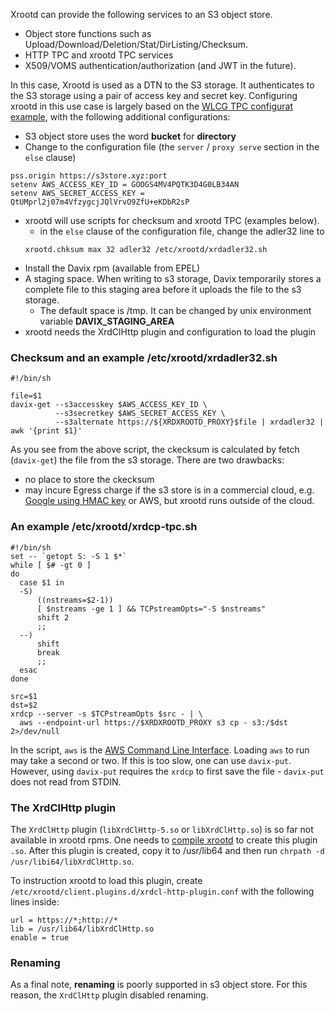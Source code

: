 Xrootd can provide the following services to an S3 object store.

* Object store functions such as Upload/Download/Deletion/Stat/DirListing/Checksum.
* HTTP TPC and xrootd TPC services
* X509/VOMS authentication/authorization (and JWT in the future).

In this case, Xrootd is used as a DTN to the S3 storage. It authenticates to the 
S3 storage using a pair of access key and secret key. Configuring xrootd in this 
use case is largely based on  the [WLCG TPC configurat example](#an-example-of-wlcg-tpc-configuration-with-x509-authentication), with the following additional configurations:

  * S3 object store uses the word **bucket** for **directory**
  * Change to the configuration file (the `server` / `proxy serve` section in the `else` clause) <p>
  ```
  pss.origin https://s3store.xyz:port
  setenv AWS_ACCESS_KEY_ID = GOOGS4MV4PQTK3D4G0LB34AN
  setenv AWS_SECRET_ACCESS_KEY = QtUMprl2j07m4VfzygcjJQlVrvO9ZfU+eKDbR2sP
  ```
  * xrootd will use scripts for checksum and xrootd TPC (examples below).
    - in the `else` clause of the configuration file, change the adler32 line to <p>
    ```
    xrootd.chksum max 32 adler32 /etc/xrootd/xrdadler32.sh
    ``` 
  * Install the Davix rpm (available from EPEL)
  * A staging space. When writing to s3 storage, Davix temporarily stores a complete file 
    to this staging area before it uploads the file to the s3 storage.
    - The default space is /tmp. It can be changed by unix environment variable 
      **DAVIX_STAGING_AREA**
  * xrootd needs the XrdClHttp plugin and configuration to load the plugin

### Checksum and an example /etc/xrootd/xrdadler32.sh

```
#!/bin/sh

file=$1
davix-get --s3accesskey $AWS_ACCESS_KEY_ID \
          --s3secretkey $AWS_SECRET_ACCESS_KEY \
          --s3alternate https://${XRDXROOTD_PROXY}$file | xrdadler32 | awk '{print $1}'
```

As you see from the above script, the ckecksum is calculated by fetch (`davix-get`) the
file from the s3 storage. There are two drawbacks:

* no place to store the ckecksum
* may incure Egress charge if the s3 store is in a commercial cloud, e.g. 
  [Google using HMAC key](https://cloud.google.com/storage/docs/authentication/hmackeys)
  or AWS, but xrootd runs outside of the cloud.

### An example /etc/xrootd/xrdcp-tpc.sh

```
#!/bin/sh
set -- `getopt S: -S 1 $*`
while [ $# -gt 0 ]
do
  case $1 in
  -S)
      ((nstreams=$2-1))
      [ $nstreams -ge 1 ] && TCPstreamOpts="-S $nstreams"
      shift 2
      ;;
  --)
      shift
      break
      ;;
  esac
done

src=$1
dst=$2
xrdcp --server -s $TCPstreamOpts $src - | \
  aws --endpoint-url https://$XRDXROOTD_PROXY s3 cp - s3:/$dst 2>/dev/null
```

In the script, `aws` is the [AWS Command Line Interface](https://aws.amazon.com/cli/). Loading `aws`
to run may take a second or two. If this is too slow, one can use `davix-put`. However, using 
`davix-put` requires the `xrdcp` to first save the file - `davix-put` does not read from STDIN.

### The XrdClHttp plugin

The `XrdClHttp` plugin (`libXrdClHttp-5.so` or `libXrdClHttp.so`) is so far not available in xrootd
rpms. One needs to [compile xrootd](../Compile) to create this plugin `.so`. After this plugin is
created, copy it to /usr/lib64 and then run `chrpath -d /usr/libi64/libXrdClHttp.so`.

To instruction xrootd to load this plugin, create `/etc/xrootd/client.plugins.d/xrdcl-http-plugin.conf`
with the following lines inside:
```
url = https://*;http://*
lib = /usr/lib64/libXrdClHttp.so
enable = true
```

### Renaming 

As a final note, **renaming** is poorly supported in s3 object store. For this reason, the 
`XrdClHttp` plugin disabled renaming.
